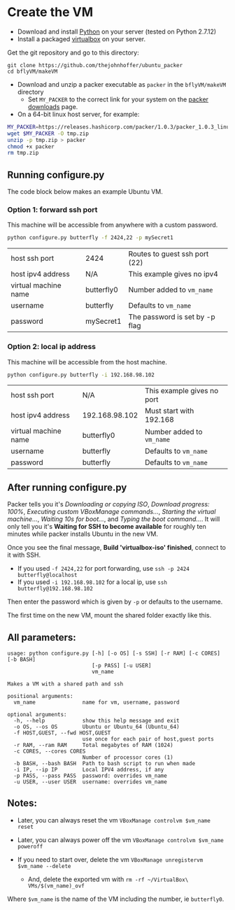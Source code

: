 # Create the VM

- Download and install [Python][python] on your server (tested on Python 2.7.12)
- Install a packaged [virtualbox][virtualbox] on your server.

Get the git repository and go to this directory:

```baah
git clone https://github.com/thejohnhoffer/ubuntu_packer
cd bflyVM/makeVM
```

- Download and unzip a packer executable as `packer` in the `bflyVM/makeVM` directory
    - Set `MY_PACKER` to the correct link for your system on the [packer downloads][packer] page.
- On a 64-bit linux host server, for example:

```bash
MY_PACKER=https://releases.hashicorp.com/packer/1.0.3/packer_1.0.3_linux_amd64.zip
wget $MY_PACKER -O tmp.zip
unzip -p tmp.zip > packer
chmod +x packer
rm tmp.zip
```

## Running configure.py

The code block below makes an example Ubuntu VM.

### Option 1: forward ssh port

This machine will be accessible from anywhere with a custom password.

```bash
python configure.py butterfly -f 2424,22 -p mySecret1
```

|                      |            |                                |
|----------------------|------------|--------------------------------|
| host ssh port        | 2424       | Routes to guest ssh port (22)  |
| host ipv4 address    | N/A        | This example gives no ipv4     |
| virtual machine name | butterfly0 | Number added to `vm_name`      |
| username             | butterfly  | Defaults to `vm_name`          |
| password             | mySecret1  | The password is set by -p flag |

### Option 2: local ip address

This machine will be accessible from the host machine.

```bash
python configure.py butterfly -i 192.168.98.102
```

|                      |               |                            |
|----------------------|---------------|----------------------------|
| host ssh port        | N/A           | This example gives no port |
| host ipv4 address    | 192.168.98.102 | Must start with 192.168    |
| virtual machine name | butterfly0    | Number added to `vm_name`  |
| username             | butterfly     | Defaults to `vm_name`      |
| password             | butterfly     | Defaults to `vm_name`      |

## After running configure.py

Packer tells you it's _Downloading or copying ISO_, _Download progress: 100%_, _Executing custom VBoxManage commands..._, _Starting the virtual machine..._, _Waiting 10s for boot..._, and _Typing the boot command..._. It will only tell you it's __Waiting for SSH to become available__ for roughly ten minutes while packer installs Ubuntu in the new VM.

Once you see the final message, __Build 'virtualbox-iso' finished__,  connect to it with SSH.


- If you used `-f 2424,22` for port forwarding, use `ssh -p 2424 butterfly@localhost`
- If you used `-i 192.168.98.102` for a local ip, use `ssh butterfly@192.168.98.102`

Then enter the password which is given by `-p` or defaults to the username.

The first time on the new VM, mount the shared folder exactly like this.

## All parameters:

```
usage: python configure.py [-h] [-o OS] [-s SSH] [-r RAM] [-c CORES] [-b BASH]
                           [-p PASS] [-u USER]
                           vm_name 

Makes a VM with a shared path and ssh

positional arguments:
  vm_name               name for vm, username, password

optional arguments:
  -h, --help            show this help message and exit
  -o OS, --os OS        Ubuntu or Ubuntu_64 (Ubuntu_64)
  -f HOST,GUEST, --fwd HOST,GUEST
                        use once for each pair of host,guest ports
  -r RAM, --ram RAM     Total megabytes of RAM (1024)
  -c CORES, --cores CORES
                        Number of processor cores (1)
  -b BASH, --bash BASH  Path to bash script to run when made
  -i IP, --ip IP        Local IPV4 address, if any
  -p PASS, --pass PASS  password: overrides vm_name
  -u USER, --user USER  username: overrides vm_name
```

## Notes:

- Later, you can always reset the vm `VBoxManage controlvm $vm_name reset`

- Later, you can always power off the vm `VBoxManage controlvm $vm_name poweroff`

- If you need to start over, delete the vm `VBoxManage unregistervm $vm_name --delete`
    - And, delete the exported vm with `rm -rf ~/VirtualBox\ VMs/$(vm_name)_ovf`

Where `$vm_name` is the name of the VM including the number, ie `butterfly0`.

[virtualbox]: https://www.virtualbox.org/wiki/Downloads
[python]: https://www.python.org/downloads/ 
[packer]: https://www.packer.io/downloads.html 
